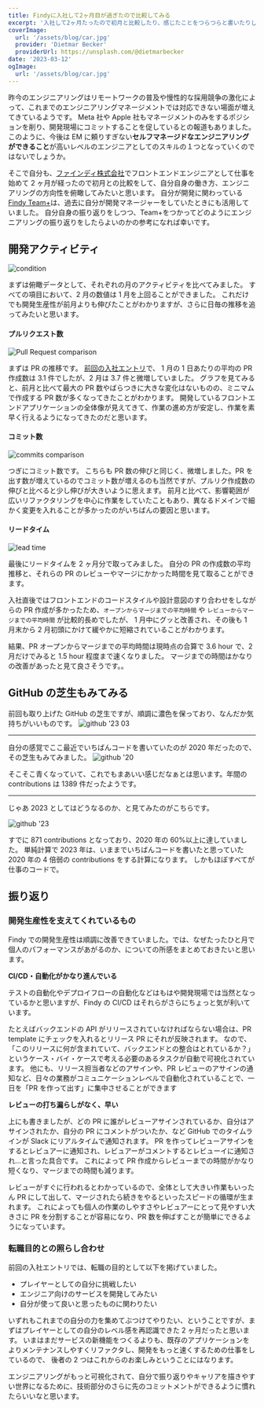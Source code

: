 ```yaml
---
title: Findyに入社して2ヶ月目が過ぎたので比較してみる
excerpt: '入社して2ヶ月たったので初月と比較したり、感じたことをつらつらと書いたりします'
coverImage:
  url: '/assets/blog/car.jpg'
  provider: 'Dietmar Becker'
  providerUrl: https://unsplash.com/@dietmarbecker
date: '2023-03-12'
ogImage:
  url: '/assets/blog/car.jpg'
---
```


昨今のエンジニアリングはリモートワークの普及や慢性的な採用競争の激化によって、これまでのエンジニアリングマネージメントでは対応できない場面が増えてきているようです。
Meta 社や Apple 社もマネージメントのみをするポジションを削り、開発現場にコミットすることを促しているとの報道もありました。
このように、今後は EM に頼りすぎない**セルフマネージドなエンジニアリングができること**が高いレベルのエンジニアとしてのスキルの１つとなっていくのではないでしょうか。

そこで自分も、[ファインディ株式会社](https://findy.co.jp/)でフロントエンドエンジニアとして仕事を始めて 2 ヶ月が経ったので初月との比較をして、自分自身の働き方、エンジニアリングの方向性を俯瞰してみたいと思います。
自分が開発に関わっている[Findy Team+](https://findy-team.io/)は、過去に自分が開発マネージャーをしていたときにも活用していました。
自分自身の振り返りをしつつ、Team+をつかってどのようにエンジニアリングの振り返りをしたらよいのかの参考になれば幸いです。

## 開発アクティビティ

![condition](/assets/blog/202302-condition.png)

まずは俯瞰データとして、それぞれの月のアクティビティを比べてみました。
すべての項目において、2 月の数値は 1 月を上回ることができました。
これだけでも開発生産性が前月よりも伸びたことがわかりますが、さらに日毎の推移を追ってみたいと思います。

#### プルリクエスト数

![Pull Request comparison](/assets/blog/202302-pr-comparison.png)

まずは PR の推移です。
[前回の入社エントリ](/posts/findy-one-month)で、 1 月の 1 日あたりの平均の PR 作成数は 3.1 件でしたが、2 月は 3.7 件と微増していました。
グラフを見てみると、前月と比べて最大の PR 数やばらつきに大きな変化はないものの、ミニマムで作成する PR 数が多くなってきたことがわかります。
開発しているフロントエンドアプリケーションの全体像が見えてきて、作業の進め方が安定し、作業を素早く行えるようになってきたのだと思います。

#### コミット数

![commits comparison](/assets/blog/202302-commit-comparison.png)

つぎにコミット数です。
こちらも PR 数の伸びと同じく、微増しました。PR を出す数が増えているのでコミット数が増えるのも当然ですが、プルリク作成数の伸びと比べると少し伸びが大きいように思えます。
前月と比べて、影響範囲が広いリファクタリングを中心に作業をしていたこともあり、異なるドメインで細かく変更を入れることが多かったのがいちばんの要因と思います。

#### リードタイム

![lead time](/assets/blog/202302-lead-time.png)

最後にリードタイムを 2 ヶ月分で取ってみました。
自分の PR の作成数の平均推移と、それらの PR のレビューやマージにかかった時間を見て取ることができます。

入社直後ではフロントエンドのコードスタイルや設計意図のすり合わせをしながらの PR 作成が多かったため、`オープンからマージまでの平均時間` や `レビューからマージまでの平均時間` が比較的長めでしたが、
1 月中にグッと改善され、その後も 1 月末から 2 月初頭にかけて緩やかに短縮されていることがわかります。

結果、PR オープンからマージまでの平均時間は現時点の合算で 3.6 hour で、2 月だけでみると 1.5 hour 程度まで速くなりました。
マージまでの時間はかなりの改善があったと見て良さそうです。。

## GitHub の芝生もみてみる

前回も取り上げた GitHub の芝生ですが、順調に濃色を保っており、なんだか気持ちがいいものです。
![github '23 03](/assets/blog/202303-github.png)

---

自分の感覚でここ最近でいちばんコードを書いていたのが 2020 年だったので、その芝生もみてみました。
![github '20](/assets/blog/2020-github.png)

そこそこ青くなっていて、これでもまあいい感じだなぁとは思います。年間の contributions は 1389 件だったようです。

---

じゃあ 2023 としてはどうなるのか、と見てみたのがこちらです。

![github '23](/assets/blog/2023-github.png)

すでに 871 contributions となっており、2020 年の 60%以上に達していました。
単純計算で 2023 年は、いままでいちばんコードを書いたと思っていた 2020 年の 4 倍弱の contributions をする計算になります。
しかもほぼすべてが仕事のコードで。

## 振り返り

### 開発生産性を支えてくれているもの

Findy での開発生産性は順調に改善できていました。では、なぜたったひと月で個人のパフォーマンスがあがるのか、についての所感をまとめておきたいと思います。

**CI/CD・自動化がかなり進んでいる**

テストの自動化やデプロイフローの自動化などはもはや開発現場では当然となっているかと思いますが、Findy の CI/CD はそれらがさらにちょっと気が利いています。

たとえばバックエンドの API がリリースされていなければならない場合は、PR template にチェックを入れるとリリース PR にそれが反映されます。
なので、「このリリースに何が含まれていて、バックエンドとの整合はとれているか？」というケース・バイ・ケースで考える必要のあるタスクが自動で可視化されています。
他にも、リリース担当者などのアサインや、PR レビューのアサインの通知など、日々の業務がコミュニケーションレベルで自動化されていることで、一日を「PR を作って出す」に集中させることができます

**レビューの打ち漏らしがなく、早い**

上にも書きましたが、どの PR に誰がレビューアサインされているか、自分はアサインされたか、自分の PR にコメントがついたか、など GitHub でのタイムラインが Slack にリアルタイムで通知されます。
PR を作ってレビューアサインをするとレビュアーに通知され、レビュアーがコメントするとレビューイに通知され...と言った具合です。
これによって PR 作成からレビューまでの時間がかなり短くなり、マージまでの時間も減ります。

レビューがすぐに行われるとわかっているので、全体として大きい作業もいったん PR にして出して、マージされたら続きをやるといったスピードの循環が生まれます。
これによっても個人の作業のしやすさやレビュアーにとって見やすい大きさに PR を分割することが容易になり、PR 数を伸ばすことが簡単にできるようになっています。

### 転職目的との照らし合わせ

前回の入社エントリでは、転職の目的として以下を掲げていました。

- プレイヤーとしての自分に挑戦したい
- エンジニア向けのサービスを開発してみたい
- 自分が使って良いと思ったものに関わりたい

いずれもこれまでの自分の力を集めてぶつけてやりたい、ということですが、まずはプレイヤーとしての自分のレベル感を再認識できた 2 ヶ月だったと思います。
いまはまだサービスの新機能をつくるよりも、既存のアプリケーションをよりメンテナンスしやすくリファクタし、開発をもっと速くするための仕事をしているので、
後者の 2 つはこれからのお楽しみということにはなります。

エンジニアリングがもっと可視化されて、自分で振り返りやキャリアを描きやすい世界になるために、技術部分のさらに先のコミットメントができるように慣れたらいいなと思います。
